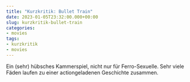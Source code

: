 ```yaml
---
title: "Kurzkritik: Bullet Train"
date: 2023-01-05T23:32:00.000+00:00
slug: kurzkritik-bullet-train
categories:
- movies
tags:
- kurzkritik
- movies
---
```


Ein (sehr) hübsches Kammerspiel, nicht nur für Ferro-Sexuelle.
Sehr viele Fäden laufen zu einer actiongeladenen Geschichte zusammen.